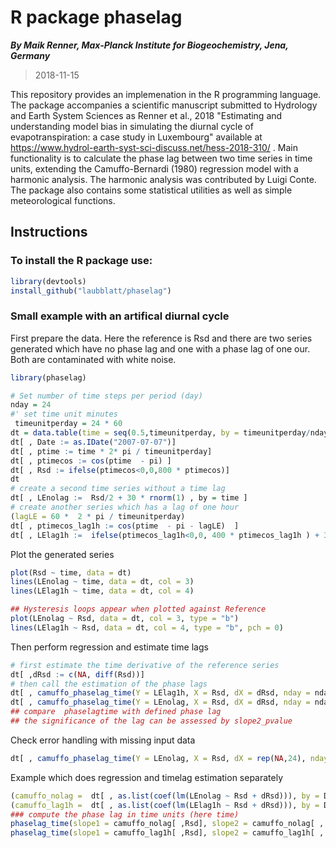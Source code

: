 # R package phaselag

**_By Maik Renner, Max-Planck Institute for Biogeochemistry, Jena, Germany_**
> 2018-11-15
    
This repository provides an implemenation in the R programming language.  
    The package accompanies a scientific manuscript
    submitted to Hydrology and Earth System Sciences
    as Renner et al., 2018 "Estimating and understanding model bias
    in simulating the diurnal cycle of evapotranspiration:
    a case study in Luxembourg" available at https://www.hydrol-earth-syst-sci-discuss.net/hess-2018-310/ .
    Main functionality is to calculate the phase lag between two time series in time units, 
    extending the Camuffo-Bernardi (1980) regression model with a harmonic
    analysis. The harmonic analysis was contributed by Luigi Conte.
    The package also contains some statistical utilities 
    as well as simple meteorological functions.

## Instructions    
### To install the R package use:
```R
library(devtools)
install_github("laubblatt/phaselag")
 ```

### Small example with an artifical diurnal cycle 
First prepare the data. Here the reference is Rsd and there are two series 
generated which have no phase lag and one with a phase lag of one our. 
Both are contaminated with white noise. 
```R
library(phaselag)

# Set number of time steps per period (day)
nday = 24
#' set time unit minutes
 timeunitperday = 24 * 60
dt = data.table(time = seq(0.5,timeunitperday, by = timeunitperday/nday))
dt[ , Date := as.IDate("2007-07-07")]
dt[ , ptime := time * 2* pi / timeunitperday]
dt[ , ptimecos := cos(ptime  - pi) ]
dt[ , Rsd := ifelse(ptimecos<0,0,800 * ptimecos)]
dt
# create a second time series without a time lag
dt[ , LEnolag :=  Rsd/2 + 30 * rnorm(1) , by = time ]
# create another series which has a lag of one hour
(lagLE = 60 *  2 * pi / timeunitperday)
dt[ , ptimecos_lag1h := cos(ptime  - pi - lagLE)  ]
dt[ , LElag1h :=  ifelse(ptimecos_lag1h<0,0, 400 * ptimecos_lag1h ) + 30 * rnorm(1)  , by = time ]
 ```
Plot the generated series 
```R
plot(Rsd ~ time, data = dt)
lines(LEnolag ~ time, data = dt, col = 3)
lines(LElag1h ~ time, data = dt, col = 4)

## Hysteresis loops appear when plotted against Reference
plot(LEnolag ~ Rsd, data = dt, col = 3, type = "b")
lines(LElag1h ~ Rsd, data = dt, col = 4, type = "b", pch = 0)
 ```
Then perform regression and estimate time lags
```R
# first estimate the time derivative of the reference series
dt[ ,dRsd := c(NA, diff(Rsd))]
# then call the estimation of the phase lags
dt[ , camuffo_phaselag_time(Y = LElag1h, X = Rsd, dX = dRsd, nday = nday, timeunitperday = timeunitperday)]
dt[ , camuffo_phaselag_time(Y = LEnolag, X = Rsd, dX = dRsd, nday = nday, timeunitperday = timeunitperday)]
## compare  phaselagtime with defined phase lag
## the significance of the lag can be assessed by slope2_pvalue
 ```

Check error handling with missing input data 
```R
dt[ , camuffo_phaselag_time(Y = LEnolag, X = Rsd, dX = rep(NA,24), nday = nday, timeunitperday = timeunitperday)]
 ```

Example which does regression and timelag estimation separately 
```R
(camuffo_nolag =  dt[ , as.list(coef(lm(LEnolag ~ Rsd + dRsd))), by = Date])
(camuffo_lag1h =  dt[ , as.list(coef(lm(LElag1h ~ Rsd + dRsd))), by = Date])
### compute the phase lag in time units (here time)
phaselag_time(slope1 = camuffo_nolag[ ,Rsd], slope2 = camuffo_nolag[ , dRsd], nday = nday, timeunitperday = timeunitperday)
phaselag_time(slope1 = camuffo_lag1h[ ,Rsd], slope2 = camuffo_lag1h[ , dRsd], nday = nday, timeunitperday = timeunitperday)
 ```

